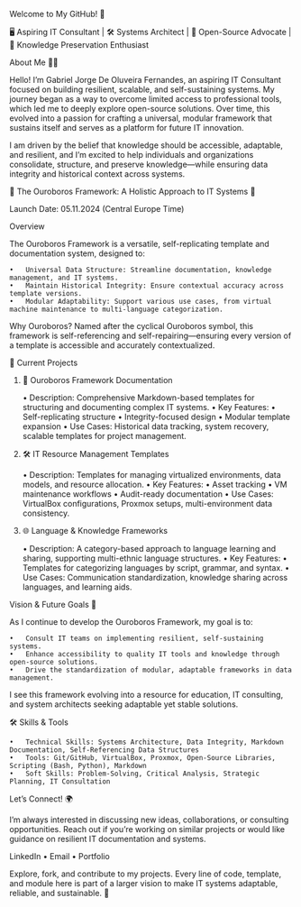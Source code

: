 Welcome to My GitHub! 👋

🖥️ Aspiring IT Consultant | 🛠️ Systems Architect | 🌱 Open-Source Advocate | 📜 Knowledge Preservation Enthusiast

About Me 🧑‍💻

Hello! I’m Gabriel Jorge De Oluveira Fernandes, an aspiring IT Consultant focused on building resilient, scalable, and self-sustaining systems. My journey began as a way to overcome limited access to professional tools, which led me to deeply explore open-source solutions. Over time, this evolved into a passion for crafting a universal, modular framework that sustains itself and serves as a platform for future IT innovation.

I am driven by the belief that knowledge should be accessible, adaptable, and resilient, and I’m excited to help individuals and organizations consolidate, structure, and preserve knowledge—while ensuring data integrity and historical context across systems.

🌌 The Ouroboros Framework: A Holistic Approach to IT Systems 🐍

Launch Date: 05.11.2024 (Central Europe Time)

Overview

The Ouroboros Framework is a versatile, self-replicating template and documentation system, designed to:

	•	Universal Data Structure: Streamline documentation, knowledge management, and IT systems.
	•	Maintain Historical Integrity: Ensure contextual accuracy across template versions.
	•	Modular Adaptability: Support various use cases, from virtual machine maintenance to multi-language categorization.

Why Ouroboros?
Named after the cyclical Ouroboros symbol, this framework is self-referencing and self-repairing—ensuring every version of a template is accessible and accurately contextualized.

🚀 Current Projects

1. 📜 Ouroboros Framework Documentation

	•	Description: Comprehensive Markdown-based templates for structuring and documenting complex IT systems.
	•	Key Features:
	•	Self-replicating structure
	•	Integrity-focused design
	•	Modular template expansion
	•	Use Cases: Historical data tracking, system recovery, scalable templates for project management.

2. 🛠️ IT Resource Management Templates

	•	Description: Templates for managing virtualized environments, data models, and resource allocation.
	•	Key Features:
	•	Asset tracking
	•	VM maintenance workflows
	•	Audit-ready documentation
	•	Use Cases: VirtualBox configurations, Proxmox setups, multi-environment data consistency.

3. 🌐 Language & Knowledge Frameworks

	•	Description: A category-based approach to language learning and sharing, supporting multi-ethnic language structures.
	•	Key Features:
	•	Templates for categorizing languages by script, grammar, and syntax.
	•	Use Cases: Communication standardization, knowledge sharing across languages, and learning aids.

Vision & Future Goals 🔭

As I continue to develop the Ouroboros Framework, my goal is to:

	•	Consult IT teams on implementing resilient, self-sustaining systems.
	•	Enhance accessibility to quality IT tools and knowledge through open-source solutions.
	•	Drive the standardization of modular, adaptable frameworks in data management.

I see this framework evolving into a resource for education, IT consulting, and system architects seeking adaptable yet stable solutions.

🛠️ Skills & Tools

	•	Technical Skills: Systems Architecture, Data Integrity, Markdown Documentation, Self-Referencing Data Structures
	•	Tools: Git/GitHub, VirtualBox, Proxmox, Open-Source Libraries, Scripting (Bash, Python), Markdown
	•	Soft Skills: Problem-Solving, Critical Analysis, Strategic Planning, IT Consultation

Let’s Connect! 🌍

I’m always interested in discussing new ideas, collaborations, or consulting opportunities. Reach out if you’re working on similar projects or would like guidance on resilient IT documentation and systems.

LinkedIn • Email • Portfolio

Explore, fork, and contribute to my projects. Every line of code, template, and module here is part of a larger vision to make IT systems adaptable, reliable, and sustainable. 🌱
